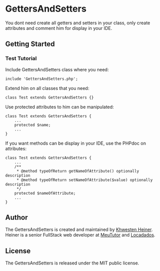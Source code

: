 # GettersAndSetters
You dont need create all getters and setters in your class, only create attributes and comment him for display in your IDE.

## Getting Started

### Test Tutorial

Include GettersAndSetters class where you need:

    include 'GettersAndSetters.php';

Extend him on all classes that you need:

    class Test extends GettersAndSetters {}

Use protected attributes to him can be manipulated:

    class Test extends GettersAndSetters {
        ...
        protected $name;
        ...
    }
    
If you want methods can be display in your IDE, use the PHPdoc on attributes:

    class Test extends GettersAndSetters {
        ...
        /**
         * @method typeOfReturn getNameOfAttribute() optionally description
         * @method typeOfReturn setNameOfAttribute($value) optionally description
         */
        protected $nameOfAttribute;
        ...
    }

## Author

The GettersAndSetters is created and maintained by [Khwesten Heiner](https://www.facebook.com/khwesten). Heiner is a senior FullStack web developer at [MeuTutor](http://www.meututor.com.br/) and [Locadados](https://www.facebook.com/locadados).

## License

The GettersAndSetters is released under the MIT public license.

